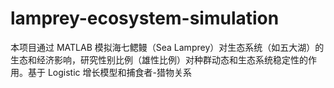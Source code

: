 # lamprey-ecosystem-simulation
本项目通过 MATLAB 模拟海七鳃鳗（Sea Lamprey）对生态系统（如五大湖）的生态和经济影响，研究性别比例（雄性比例）对种群动态和生态系统稳定性的作用。基于 Logistic 增长模型和捕食者-猎物关系

